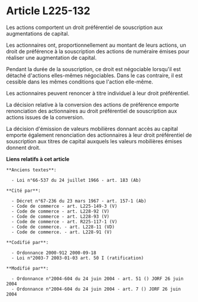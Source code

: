# Article L225-132

Les actions comportent un droit préférentiel de souscription aux augmentations de capital.

Les actionnaires ont, proportionnellement au montant de leurs actions, un droit de préférence à la souscription des actions
de numéraire émises pour réaliser une augmentation de capital.

Pendant la durée de la souscription, ce droit est négociable lorsqu'il est détaché d'actions elles-mêmes négociables. Dans le
cas contraire, il est cessible dans les mêmes conditions que l'action elle-même.

Les actionnaires peuvent renoncer à titre individuel à leur droit préférentiel.

La décision relative à la conversion des actions de préférence emporte renonciation des actionnaires au droit préférentiel de
souscription aux actions issues de la conversion.

La décision d'émission de valeurs mobilières donnant accès au capital emporte également renonciation des actionnaires à leur
droit préférentiel de souscription aux titres de capital auxquels les valeurs mobilières émises donnent droit.

**Liens relatifs à cet article**

	**Anciens textes**:

	  - Loi n°66-537 du 24 juillet 1966 - art. 183 (Ab)

	**Cité par**:

	  - Décret n°67-236 du 23 mars 1967 - art. 157-1 (Ab)
	  - Code de commerce - art. L225-149-3 (V)
	  - Code de commerce - art. L228-92 (V)
	  - Code de commerce - art. L228-93 (V)
	  - Code de commerce - art. R225-117-1 (V)
	  - Code de commerce. - art. L228-11 (VD)
	  - Code de commerce. - art. L228-91 (V)

	**Codifié par**:

	  - Ordonnance 2000-912 2000-09-18
	  - Loi n°2003-7 2003-01-03 art. 50 I (ratification)

	**Modifié par**:

	  - Ordonnance n°2004-604 du 24 juin 2004 - art. 51 () JORF 26 juin 2004
	  - Ordonnance n°2004-604 du 24 juin 2004 - art. 7 () JORF 26 juin 2004
